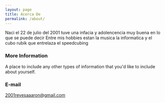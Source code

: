 ```yaml
---
layout: page
title: Acerca De
permalink: /about/
---
```


Naci el 22 de julio del 2001 tuve una infacia y adolencencia muy buena en lo que se puede decir
Entre mis hobbies estan la musica la informatica y el cubo rubik que entrelaza el speedcubing

### More Information

A place to include any other types of information that you'd like to include about yourself.

### E-mail

[2001reyesaaaron@gmail.com](mailto:2001reyesaaron@gmail.com)
